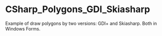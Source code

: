 # CSharp_Polygons_GDI_Skiasharp
Example of draw polygons by two versions: GDI+ and Skiasharp. Both in Windows Forms.
